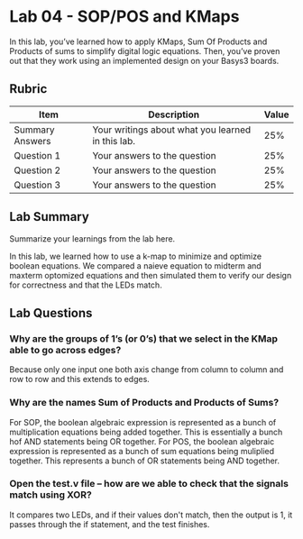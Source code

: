 # Lab 04 - SOP/POS and KMaps

In this lab, you’ve learned how to apply KMaps, Sum Of Products and Products of
sums to simplify digital logic equations. Then, you’ve proven out that they work
using an implemented design on your Basys3 boards.

## Rubric

| Item | Description | Value |
| ---- | ----------- | ----- |
| Summary Answers | Your writings about what you learned in this lab. | 25% |
| Question 1 | Your answers to the question | 25% |
| Question 2 | Your answers to the question | 25% |
| Question 3 | Your answers to the question | 25% |

## Lab Summary

Summarize your learnings from the lab here.

In this lab, we learned how to use a k-map to minimize and optimize boolean equations. 
We compared a naieve equation to midterm and maxterm optomized equations and then simulated 
them to verify our design for correctness and that the LEDs match. 

## Lab Questions

### Why are the groups of 1’s (or 0’s) that we select in the KMap able to go across edges?

Because only one input one both axis change from column to column and row to row and this extends to edges.

### Why are the names Sum of Products and Products of Sums?

For SOP, the boolean algebraic expression is represented as a bunch of multiplication equations being added together. This is essentially a bunch hof AND statements being OR together.
For POS, the boolean algebraic expression is represented as a bunch of sum equations being muliplied together. This represents a bunch of OR statements being AND together.

### Open the test.v file – how are we able to check that the signals match using XOR?

It compares two LEDs, and if their values don't match, then the output is 1, it passes through the if statement, and the test finishes.
